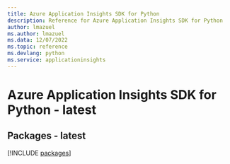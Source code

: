 ```yaml
---
title: Azure Application Insights SDK for Python
description: Reference for Azure Application Insights SDK for Python
author: lmazuel
ms.author: lmazuel
ms.data: 12/07/2022
ms.topic: reference
ms.devlang: python
ms.service: applicationinsights
---
```

# Azure Application Insights SDK for Python - latest
## Packages - latest
[!INCLUDE [packages](application-insights-index.md)]